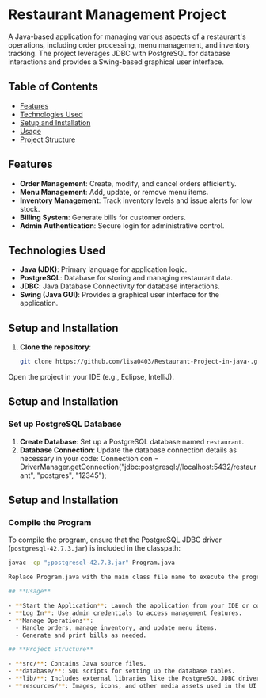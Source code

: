 # Restaurant Management Project

A Java-based application for managing various aspects of a restaurant's operations, including order processing, menu management, and inventory tracking. The project leverages JDBC with PostgreSQL for database interactions and provides a Swing-based graphical user interface.

## Table of Contents
- [Features](#features)
- [Technologies Used](#technologies-used)
- [Setup and Installation](#setup-and-installation)
- [Usage](#usage)
- [Project Structure](#project-structure)


## Features
- **Order Management**: Create, modify, and cancel orders efficiently.
- **Menu Management**: Add, update, or remove menu items.
- **Inventory Management**: Track inventory levels and issue alerts for low stock.
- **Billing System**: Generate bills for customer orders.
- **Admin Authentication**: Secure login for administrative control.

## Technologies Used
- **Java (JDK)**: Primary language for application logic.
- **PostgreSQL**: Database for storing and managing restaurant data.
- **JDBC**: Java Database Connectivity for database interactions.
- **Swing (Java GUI)**: Provides a graphical user interface for the application.

## Setup and Installation

1. **Clone the repository**:
   ```bash
   git clone https://github.com/lisa0403/Restaurant-Project-in-java-.git
Open the project in your IDE (e.g., Eclipse, IntelliJ).

## Setup and Installation

### Set up PostgreSQL Database
1. **Create Database**: Set up a PostgreSQL database named `restaurant`.
2. **Database Connection**: Update the database connection details as necessary in your code:
    Connection con = DriverManager.getConnection("jdbc:postgresql://localhost:5432/restaurant", "postgres", "12345");


## Setup and Installation

### Compile the Program
To compile the program, ensure that the PostgreSQL JDBC driver (`postgresql-42.7.3.jar`) is included in the classpath:
```bash
javac -cp ";postgresql-42.7.3.jar" Program.java

Replace Program.java with the main class file name to execute the program.

## **Usage**

- **Start the Application**: Launch the application from your IDE or command line after compilation.
- **Log In**: Use admin credentials to access management features.
- **Manage Operations**:
  - Handle orders, manage inventory, and update menu items.
  - Generate and print bills as needed.

## **Project Structure**

- **src/**: Contains Java source files.
- **database/**: SQL scripts for setting up the database tables.
- **lib/**: Includes external libraries like the PostgreSQL JDBC driver (`postgresql-42.7.3.jar`).
- **resources/**: Images, icons, and other media assets used in the UI.




